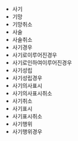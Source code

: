- 사기
- 기망
- 기망취소
- 사술
- 사술취소
- 사기경우
- 사기로이루어진경우
- 사기로인하여이루어진경우
- 사기성립
- 사기성립경우
- 사기의사표시
- 사기의사표시취소
- 사기취소
- 사기표시
- 사기표시취소
- 사기행위
- 사기행위경우
